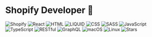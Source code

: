 # Shopify Developer 👋

![Shopify](https://img.shields.io/badge/-Shopify-555?style=flat&logo=shopify)
![React](https://img.shields.io/badge/-React-555?style=flat&logo=React)
![HTML](https://img.shields.io/badge/-HTML-555?style=flat&logo=html5)
![LIQUID](https://img.shields.io/badge/-LIQUID-555?style=flat&logo=elixir)
![CSS](https://img.shields.io/badge/-CSS-555?style=flat&logo=css3)
![SASS](https://img.shields.io/badge/-SASS-555?style=flat&logo=sass)
![JavaScript](https://img.shields.io/badge/-JavaScript-555?style=flat&logo=javascript)
![TypeScript](https://img.shields.io/badge/-TypeScript-555?style=flat&logo=typescript)
![RESTful](https://img.shields.io/badge/-RESTful-555?style=flat&logo=swagger)
![GraphQL](https://img.shields.io/badge/-GraphQL-555?style=flat&logo=graphql)
![macOS](https://img.shields.io/badge/-macOS-555?style=flat&logo=apple)
![Linux](https://img.shields.io/badge/-Linux-555?style=flat&logo=ubuntu)
![Stars](https://img.shields.io/github/stars/maxvien?label=Stars&logo=github)



<!--
**Maxvien/maxvien** is a ✨ _special_ ✨ repository because its `README.md` (this file) appears on your GitHub profile.

Here are some ideas to get you started:

- 🔭 I’m currently working on ...
- 🌱 I’m currently learning ...
- 👯 I’m looking to collaborate on ...
- 🤔 I’m looking for help with ...
- 💬 Ask me about ...
- 📫 How to reach me: ...
- 😄 Pronouns: ...
- ⚡ Fun fact: ...
-->
